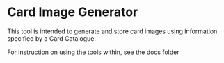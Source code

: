 # Card Image Generator

This tool is intended to generate and store card images using information specified by a Card Catalogue.

For instruction on using the tools within, see the docs folder
